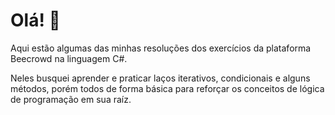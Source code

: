 # Olá! :wave:

Aqui estão algumas das minhas resoluções dos exercícios da plataforma Beecrowd na linguagem C#. 

Neles busquei aprender e praticar laços iterativos, condicionais e alguns métodos, porém todos de forma básica para reforçar os conceitos de lógica de programação em sua raíz. 

